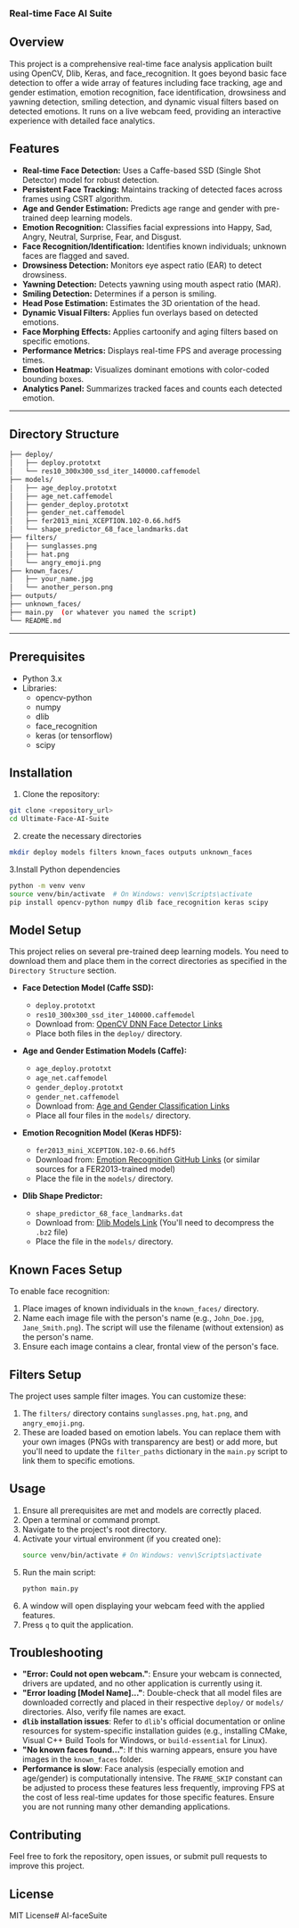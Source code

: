 ### Real-time Face AI Suite


## Overview
This project is a comprehensive real-time face analysis application built using OpenCV, Dlib, Keras, and face_recognition. It goes beyond basic face detection to offer a wide array of features including face tracking, age and gender estimation, emotion recognition, face identification, drowsiness and yawning detection, smiling detection, and dynamic visual filters based on detected emotions. It runs on a live webcam feed, providing an interactive experience with detailed face analytics.

## Features
- **Real-time Face Detection:** Uses a Caffe-based SSD (Single Shot Detector) model for robust detection.
- **Persistent Face Tracking:** Maintains tracking of detected faces across frames using CSRT algorithm.
- **Age and Gender Estimation:** Predicts age range and gender with pre-trained deep learning models.
- **Emotion Recognition:** Classifies facial expressions into Happy, Sad, Angry, Neutral, Surprise, Fear, and Disgust.
- **Face Recognition/Identification:** Identifies known individuals; unknown faces are flagged and saved.
- **Drowsiness Detection:** Monitors eye aspect ratio (EAR) to detect drowsiness.
- **Yawning Detection:** Detects yawning using mouth aspect ratio (MAR).
- **Smiling Detection:** Determines if a person is smiling.
- **Head Pose Estimation:** Estimates the 3D orientation of the head.
- **Dynamic Visual Filters:** Applies fun overlays based on detected emotions.
- **Face Morphing Effects:** Applies cartoonify and aging filters based on specific emotions.
- **Performance Metrics:** Displays real-time FPS and average processing times.
- **Emotion Heatmap:** Visualizes dominant emotions with color-coded bounding boxes.
- **Analytics Panel:** Summarizes tracked faces and counts each detected emotion.

---
## Directory Structure
```bash
├── deploy/
│   ├── deploy.prototxt
│   └── res10_300x300_ssd_iter_140000.caffemodel
├── models/
│   ├── age_deploy.prototxt
│   ├── age_net.caffemodel
│   ├── gender_deploy.prototxt
│   ├── gender_net.caffemodel
│   ├── fer2013_mini_XCEPTION.102-0.66.hdf5
│   └── shape_predictor_68_face_landmarks.dat
├── filters/
│   ├── sunglasses.png
│   ├── hat.png
│   └── angry_emoji.png
├── known_faces/
│   ├── your_name.jpg
│   └── another_person.png
├── outputs/
├── unknown_faces/
├── main.py  (or whatever you named the script)
└── README.md
```
---


## Prerequisites
- Python 3.x
- Libraries:
  - opencv-python
  - numpy
  - dlib
  - face_recognition
  - keras (or tensorflow)
  - scipy

## Installation
1. Clone the repository:
```bash
git clone <repository_url>
cd Ultimate-Face-AI-Suite
```
2. create the necessary directories
```bash 
mkdir deploy models filters known_faces outputs unknown_faces
```
3.Install Python dependencies
```bash
python -m venv venv
source venv/bin/activate  # On Windows: venv\Scripts\activate
pip install opencv-python numpy dlib face_recognition keras scipy
```

## Model Setup
This project relies on several pre-trained deep learning models. You need to download them and place them in the correct directories as specified in the `Directory Structure` section.

*   **Face Detection Model (Caffe SSD):**
    *   `deploy.prototxt`
    *   `res10_300x300_ssd_iter_140000.caffemodel`
    *   Download from: [OpenCV DNN Face Detector Links](#1-face-detection-model-caffe-ssd)
    *   Place both files in the `deploy/` directory.

*   **Age and Gender Estimation Models (Caffe):**
    *   `age_deploy.prototxt`
    *   `age_net.caffemodel`
    *   `gender_deploy.prototxt`
    *   `gender_net.caffemodel`
    *   Download from: [Age and Gender Classification Links](#2-age-and-gender-estimation-models-caffe)
    *   Place all four files in the `models/` directory.

*   **Emotion Recognition Model (Keras HDF5):**
    *   `fer2013_mini_XCEPTION.102-0.66.hdf5`
    *   Download from: [Emotion Recognition GitHub Links](#3-emotion-recognition-model-keras-hdf5) (or similar sources for a FER2013-trained model)
    *   Place the file in the `models/` directory.

*   **Dlib Shape Predictor:**
    *   `shape_predictor_68_face_landmarks.dat`
    *   Download from: [Dlib Models Link](#4-dlib-shape-predictor) (You'll need to decompress the `.bz2` file)
    *   Place the file in the `models/` directory.

## Known Faces Setup
To enable face recognition:

1.  Place images of known individuals in the `known_faces/` directory.
2.  Name each image file with the person's name (e.g., `John_Doe.jpg`, `Jane_Smith.png`). The script will use the filename (without extension) as the person's name.
3.  Ensure each image contains a clear, frontal view of the person's face.

## Filters Setup
The project uses sample filter images. You can customize these:

1.  The `filters/` directory contains `sunglasses.png`, `hat.png`, and `angry_emoji.png`.
2.  These are loaded based on emotion labels. You can replace them with your own images (PNGs with transparency are best) or add more, but you'll need to update the `filter_paths` dictionary in the `main.py` script to link them to specific emotions.

## Usage

1.  Ensure all prerequisites are met and models are correctly placed.
2.  Open a terminal or command prompt.
3.  Navigate to the project's root directory.
4.  Activate your virtual environment (if you created one):
    ```bash
    source venv/bin/activate # On Windows: venv\Scripts\activate
    ```
5.  Run the main script:
    ```bash
    python main.py
    ```
6.  A window will open displaying your webcam feed with the applied features.
7.  Press `q` to quit the application.

## Troubleshooting

*   **"Error: Could not open webcam."**: Ensure your webcam is connected, drivers are updated, and no other application is currently using it.
*   **"Error loading [Model Name]..."**: Double-check that all model files are downloaded correctly and placed in their respective `deploy/` or `models/` directories. Also, verify file names are exact.
*   **`dlib` installation issues**: Refer to `dlib`'s official documentation or online resources for system-specific installation guides (e.g., installing CMake, Visual C++ Build Tools for Windows, or `build-essential` for Linux).
*   **"No known faces found..."**: If this warning appears, ensure you have images in the `known_faces` folder.
*   **Performance is slow**: Face analysis (especially emotion and age/gender) is computationally intensive. The `FRAME_SKIP` constant can be adjusted to process these features less frequently, improving FPS at the cost of less real-time updates for those specific features. Ensure you are not running many other demanding applications.

## Contributing

Feel free to fork the repository, open issues, or submit pull requests to improve this project.

## License

MIT License# AI-faceSuite
